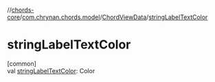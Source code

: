 //[chords-core](../../../index.md)/[com.chrynan.chords.model](../index.md)/[ChordViewData](index.md)/[stringLabelTextColor](string-label-text-color.md)

# stringLabelTextColor

[common]\
val [stringLabelTextColor](string-label-text-color.md): Color
